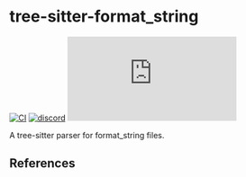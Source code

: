 # tree-sitter-format_string

[![CI][ci]](https://github.com/ValdezFOmar/tree-sitter-format_string/actions/workflows/ci.yml)
[![discord][discord]](https://discord.gg/w7nTvsVJhm)
[![matrix][matrix]](https://matrix.to/#/#tree-sitter-chat:matrix.org)
<!-- NOTE: uncomment these if you're publishing packages: -->
<!-- [![npm][npm]](https://www.npmjs.com/package/tree-sitter-format_string) -->
<!-- [![crates][crates]](https://crates.io/crates/tree-sitter-format_string) -->
<!-- [![pypi][pypi]](https://pypi.org/project/tree-sitter-format_string/) -->

A tree-sitter parser for format_string files.

## References

<!-- NOTE: add the grammar's references here -->

[ci]: https://img.shields.io/github/actions/workflow/status/ValdezFOmar/tree-sitter-format_string/ci.yml?logo=github&label=CI
[discord]: https://img.shields.io/discord/1063097320771698699?logo=discord&label=discord
[matrix]: https://img.shields.io/matrix/tree-sitter-chat%3Amatrix.org?logo=matrix&label=matrix
[npm]: https://img.shields.io/npm/v/tree-sitter-format_string?logo=npm
[crates]: https://img.shields.io/crates/v/tree-sitter-format_string?logo=rust
[pypi]: https://img.shields.io/pypi/v/tree-sitter-format_string?logo=pypi&logoColor=ffd242
